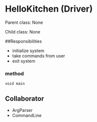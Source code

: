 # HelloKitchen (Driver)

Parent class: None

Child class: None

##Responsibilities

- initialize system
- take commands from user
- exit system

### method

`void main`

## Collaborator

- ArgParser
- CommandLine